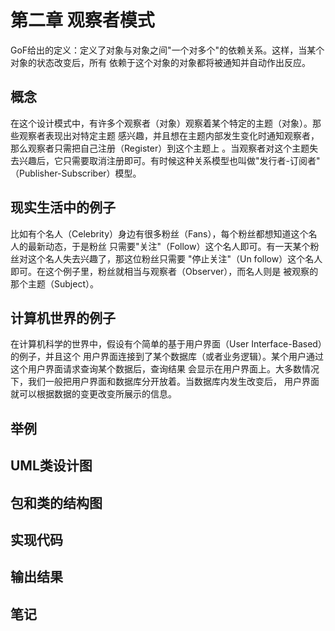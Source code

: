 # 第二章 观察者模式
GoF给出的定义：定义了对象与对象之间"一个对多个"的依赖关系。这样，当某个对象的状态改变后，所有
依赖于这个对象的对象都将被通知并自动作出反应。  

## 概念

在这个设计模式中，有许多个观察者（对象）观察着某个特定的主题（对象）。那些观察者表现出对特定主题
感兴趣，并且想在主题内部发生变化时通知观察者，那么观察者只需把自己注册（Register）到这个主题上
。当观察者对这个主题失去兴趣后，它只需要取消注册即可。有时候这种关系模型也叫做"发行者-订阅者"
（Publisher-Subscriber）模型。

## 现实生活中的例子

比如有个名人（Celebrity）身边有很多粉丝（Fans），每个粉丝都想知道这个名人的最新动态，于是粉丝
只需要"关注"（Follow）这个名人即可。有一天某个粉丝对这个名人失去兴趣了，那这位粉丝只需要
"停止关注"（Un follow）这个名人即可。在这个例子里，粉丝就相当与观察者（Observer），而名人则是
被观察的那个主题（Subject）。

## 计算机世界的例子

在计算机科学的世界中，假设有个简单的基于用户界面（User Interface-Based）的例子，并且这个
用户界面连接到了某个数据库（或者业务逻辑）。某个用户通过这个用户界面请求查询某个数据后，查询结果
会显示在用户界面上。大多数情况下，我们一般把用户界面和数据库分开放着。当数据库内发生改变后，
用户界面就可以根据数据的变更改变所展示的信息。

## 举例

## UML类设计图

## 包和类的结构图

## 实现代码

## 输出结果

## 笔记
